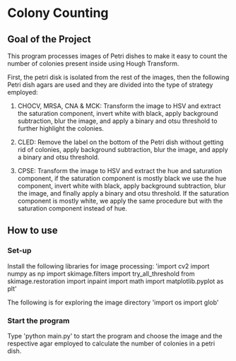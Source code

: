 # Colony Counting

## Goal of the Project
This program processes images of Petri dishes to make it easy to count the number of colonies present inside using Hough Transform.

First, the petri disk is isolated from the rest of the images, then the following Petri dish agars are used and they are divided into the type of strategy employed:

1. CHOCV, MRSA, CNA & MCK: Transform the image to HSV and extract the saturation component, invert white with black, apply background subtraction, blur the image, and apply a binary and otsu threshold to further highlight the colonies. 
   
2. CLED: Remove the label on the bottom of the Petri dish without getting rid of colonies, apply background subtraction, blur the image, and apply a binary and otsu threshold. 

3. CPSE: Transform the image to HSV and extract the hue and saturation component, if the saturation component is mostly black we use the hue component, invert white with black, apply background subtraction, blur the image, and finally apply a binary and otsu threshold. If the saturation component is mostly white, we apply the same procedure but with the saturation component instead of hue.

## How to use

### Set-up
Install the following libraries for image processing:
'import cv2
import numpy as np
import skimage.filters import try_all_threshold
from skimage.restoration import inpaint
import math
import matplotlib.pyplot as plt'

The following is for exploring the image directory
'import os
import glob'

### Start the program
Type 'python main.py' to start the program and choose the image and the respective agar employed to calculate the number of colonies in a petri dish. 

